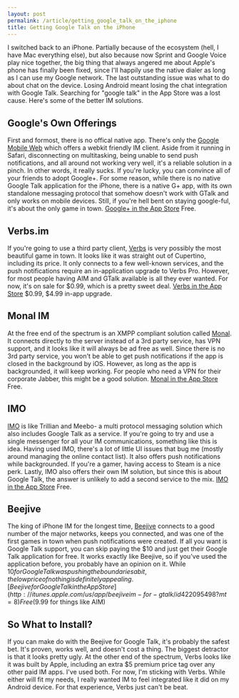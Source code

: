 ```yaml
---
layout: post
permalink: /article/getting_google_talk_on_the_iphone
title: Getting Google Talk on the iPhone
---
```


I switched back to an iPhone. Partially because of the ecosystem (hell, I have Mac everything else), but also because now Sprint and Google Voice play nice together, the big thing that always angered me about Apple's phone has finally been fixed, since I'll happily use the native dialer as long as I can use my Google network. The last outstanding issue was what to do about chat on the device. Losing Android meant losing the chat integration with Google Talk. Searching for "google talk" in the App Store was a lost cause. Here's some of the better IM solutions.

Google's Own Offerings
---
First and formost, there is no offical native app. There's only the [Google Mobile Web](http://m.google.com) which offers a webkit friendly IM client. Aside from it running in Safari, disconnecting on multitasking, being unable to send push notifications, and all around not working very well, it's a reliable solution in a pinch. In other words, it really sucks. If you're lucky, you can convince all of your friends to adopt Google+. For some reason, while there is no native Google Talk application for the iPhone, there is a native G+ app, with its own standalone messaging protocol that somehow doesn't work with GTalk and only works on mobile devices. Still, if you're hell bent on staying google-ful, it's about the only game in town. [Google+ in the App Store](http://itunes.apple.com/us/app/google+/id447119634?mt=8) Free.

Verbs.im
---
If you're going to use a third party client, [Verbs](http://verbs.im) is very possibly the most beautiful game in town. It looks like it was straight out of Cupertino, including its price. It only connects to a few well-known services, and the push notifications require an in-application upgrade to Verbs Pro. However, for most people having AIM and GTalk available is all they ever wanted. For now, it's on sale for $0.99, which is a pretty sweet deal. [Verbs in the App Store](http://itunes.apple.com/us/app/verbs-im/id392501688?mt=8) $0.99, $4.99 in-app upgrade.

Monal IM
---
At the free end of the spectrum is an XMPP compliant solution called [Monal](http://monal.im/). It connects directly to the server instead of a 3rd party service, has VPN support, and it looks like it will always be ad free as well. Since there is no 3rd party service, you won't be able to get push notifications if the app is closed in the background by iOS. However, as long as the app is backgrounded, it will keep working. For people who need a VPN for their corporate Jabber, this might be a good solution. [Monal in the App Store](http://itunes.apple.com/us/app/monal/id317711500?mt=8) Free.

IMO
---
[IMO](https://imo.im/iphone) is like Trillian and Meebo- a multi protocol messaging solution which also includes Google Talk as a service. If you're going to try and use a single messenger for all your IM communications, something like this is idea. Having used IMO, there's a lot of little UI issues that bug me (mostly around managing the online contact list). It also offers push notifications while backgrounded. If you're a gamer, having access to Steam is a nice perk. Lastly, IMO also offers their own IM solution, but since this is about Google Talk, the answer is unlikely to add a second service to the mix. [IMO in the App Store](http://itunes.apple.com/us/app/imo-instant-messenger/id336435697?mt=8) Free.

Beejive
---
The king of iPhone IM for the longest time, [Beejive](http://www.beejive.com/iphone/) connects to a good number of the major networks, keeps you connected, and was one of the first games in town when push notifications were created. If all you want is Google Talk support, you can skip paying the $10 and just get their Google Talk application for free. It works exactly like Beejive, so if you've used the application before, you probably have an opinion on it. While $10 for Google Talk was pushing the boundaries a bit, the low price of nothing is definitely appealing. [Beejive for Google Talk in the App Store](http://itunes.apple.com/us/app/beejiveim-for-gtalk/id422095498?mt=8) Free ($9.99 for things like AIM)

So What to Install?
---
If you can make do with the Beejive for Google Talk, it's probably the safest bet. It's proven, works well, and doesn't cost a thing. The biggest detractor is that it looks pretty ugly. At the other end of the spectrum, Verbs looks like it was built by Apple, including an extra $5 premium price tag over any other paid IM apps. I've used both. For now, I'm sticking with Verbs. While either will fit my needs, I really wanted IM to feel integrated like it did on my Android device. For that experience, Verbs just can't be beat.
